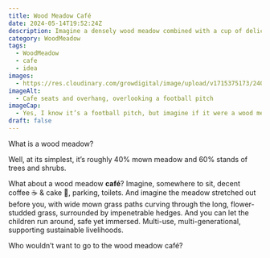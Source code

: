 ```yaml
---
title: Wood Meadow Café
date: 2024-05-14T19:52:24Z
description: Imagine a densely wood meadow combined with a cup of delicious beverage and your favourite cake, that is the idea behind the Wood Meadow Café!
category: WoodMeadow
tags:
  - WoodMeadow
  - cafe
  - idea
images:
  - https://res.cloudinary.com/growdigital/image/upload/v1715375173/240509-coffi-cwtch-field.jpg
imageAlt:
  - Cafe seats and overhang, overlooking a football pitch
imageCap:
  - Yes, I know it’s a football pitch, but imagine if it were a wood meadow, surrounded by hedging?
draft: false
---
```


What is a wood meadow? 

Well, at its simplest, it’s roughly 40% mown meadow and 60% stands of trees and shrubs. 

What about a wood meadow **café**? Imagine, somewhere to sit, decent coffee ☕ & cake 🍰, parking, toilets. And imagine the meadow stretched out before you, with wide mown grass paths curving through the long, flower-studded grass, surrounded by impenetrable hedges. And you can let the children run around, safe yet immersed. Multi-use, multi-generational, supporting sustainable livelihoods.

Who wouldn’t want to go to the wood meadow café? 
